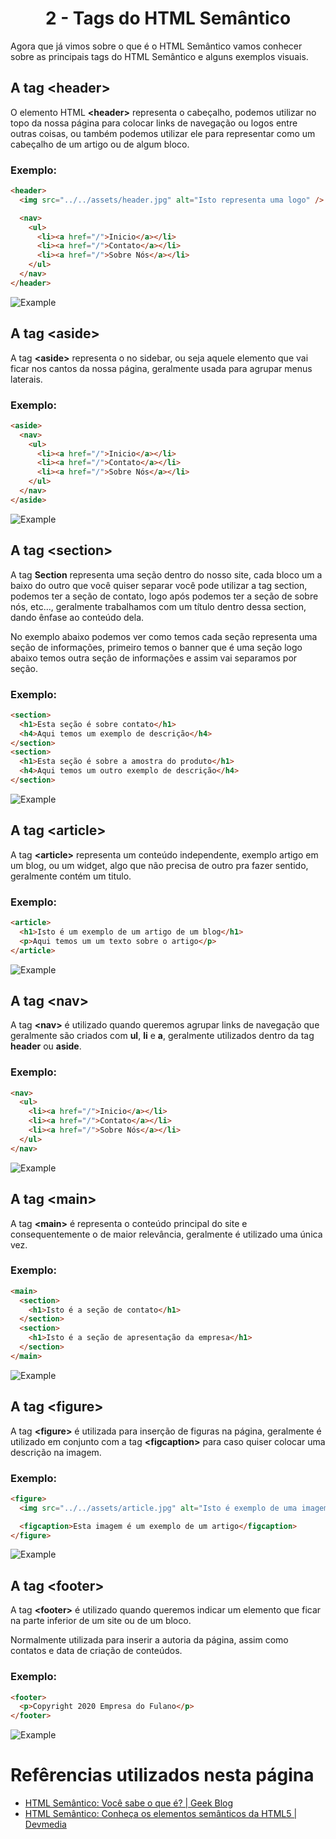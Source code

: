 <h1 align="center">2 - Tags do HTML Semântico</h1>

Agora que já vimos sobre o que é o HTML Semântico vamos conhecer sobre as principais tags do HTML Semântico e alguns exemplos visuais.

## A tag &lt;header&gt;

O elemento HTML **&lt;header&gt;** representa
o cabeçalho, podemos utilizar no topo da nossa página para colocar links de navegação ou logos entre outras coisas, ou também podemos utilizar ele para representar como um cabeçalho de um artigo ou de algum bloco.

### **Exemplo:**

```html
<header>
  <img src="../../assets/header.jpg" alt="Isto representa uma logo" />

  <nav>
    <ul>
      <li><a href="/">Inicio</a></li>
      <li><a href="/">Contato</a></li>
      <li><a href="/">Sobre Nós</a></li>
    </ul>
  </nav>
</header>
```

![Example](../../assets/header.jpg)

## A tag &lt;aside&gt;

A tag **&lt;aside&gt;** representa o no sidebar, ou seja aquele elemento que vai ficar nos cantos da nossa página, geralmente usada para agrupar menus laterais.

### **Exemplo:**

```html
<aside>
  <nav>
    <ul>
      <li><a href="/">Inicio</a></li>
      <li><a href="/">Contato</a></li>
      <li><a href="/">Sobre Nós</a></li>
    </ul>
  </nav>
</aside>
```

![Example](../../assets/aside.jpg)

## A tag &lt;section&gt;

A tag **Section** representa uma seção dentro do nosso site, cada bloco um a baixo do outro que você quiser separar você pode utilizar a tag section, podemos ter a seção de contato, logo após podemos ter a seção de sobre nós, etc..., geralmente trabalhamos com um título dentro dessa section, dando ênfase ao conteúdo dela.

No exemplo abaixo podemos ver como temos cada seção representa uma seção de informações, primeiro temos o banner que é uma seção logo abaixo temos outra seção de informações e assim vai separamos por seção.

### **Exemplo:**

```html
<section>
  <h1>Esta seção é sobre contato</h1>
  <h4>Aqui temos um exemplo de descrição</h4>
</section>
<section>
  <h1>Esta seção é sobre a amostra do produto</h1>
  <h4>Aqui temos um outro exemplo de descrição</h4>
</section>
```

![Example](../../assets/section.png)

## A tag &lt;article&gt;

A tag **&lt;article&gt;** representa um conteúdo independente, exemplo artigo em um blog, ou um widget, algo que não precisa de outro pra fazer sentido, geralmente contém um titulo.

### **Exemplo:**

```html
<article>
  <h1>Isto é um exemplo de um artigo de um blog</h1>
  <p>Aqui temos um um texto sobre o artigo</p>
</article>
```

![Example](../../assets/article.jpg)

## A tag &lt;nav&gt;

A tag **&lt;nav&gt;** é utilizado quando queremos agrupar links de navegação que geralmente são criados com **ul**, **li** e **a**, geralmente utilizados dentro da tag **header** ou **aside**.

### **Exemplo:**

```html
<nav>
  <ul>
    <li><a href="/">Inicio</a></li>
    <li><a href="/">Contato</a></li>
    <li><a href="/">Sobre Nós</a></li>
  </ul>
</nav>
```

![Example](../../assets/nav.png)

## A tag &lt;main&gt;

A tag **&lt;main&gt;** é representa o conteúdo principal do site e consequentemente o de maior relevância, geralmente é utilizado uma única vez.

### **Exemplo:**

```html
<main>
  <section>
    <h1>Isto é a seção de contato</h1>
  </section>
  <section>
    <h1>Isto é a seção de apresentação da empresa</h1>
  </section>
</main>
```

![Example](../../assets/main.png)

## A tag &lt;figure&gt;

A tag **&lt;figure&gt;** é utilizada para inserção de figuras na página, geralmente é utilizado em conjunto com a tag **&lt;figcaption&gt;** para caso quiser colocar uma descrição na imagem.

### **Exemplo:**

```html
<figure>
  <img src="../../assets/article.jpg" alt="Isto é exemplo de uma imagem" />

  <figcaption>Esta imagem é um exemplo de um artigo</figcaption>
</figure>
```

![Example](../../assets/figure.jpg)

## A tag &lt;footer&gt;

A tag **&lt;footer&gt;** é utilizado quando queremos indicar um elemento que ficar na parte inferior de um site ou de um bloco.

Normalmente utilizada para inserir a autoria da página, assim como contatos e data de criação de conteúdos.

### **Exemplo:**

```html
<footer>
  <p>Copyright 2020 Empresa do Fulano</p>
</footer>
```

![Example](../../assets/footer.jpg)

<h1>Refêrencias utilizados nesta página</h1>

- [HTML Semântico: Você sabe o que é? | Geek Blog](https://blog.geekhunter.com.br/voce-conhece-html-semantico/#O_que_e_HTML_semantico)
- [HTML Semântico: Conheça os elementos semânticos da HTML5
  | Devmedia](https://www.devmedia.com.br/html-semantico-conheca-os-elementos-semanticos-da-html5/38065#tag-article)
